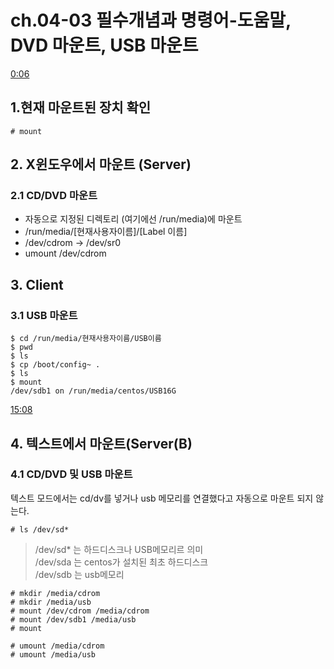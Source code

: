 # ch.04-03 필수개념과 명령어-도움말, DVD 마운트, USB 마운트

[0:06](hhttps://youtu.be/vOqrtMEJVoE?list=PLVsNizTWUw7EJ9z-LW3lv3VC-6HI9I3hN&t=6)

## 1.현재 마운트된 장치 확인
` # mount `

## 2. X윈도우에서 마운트 (Server)
### 2.1 CD/DVD 마운트
* 자동으로 지정된 디렉토리 (여기에선 /run/media)에 마운트
* /run/media/[현재사용자이름]/[Label 이름]
* /dev/cdrom -> /dev/sr0
* umount /dev/cdrom

## 3. Client
### 3.1 USB 마운트
```
$ cd /run/media/현재사용자이름/USB이름
$ pwd
$ ls
$ cp /boot/config~ .
$ ls
$ mount
/dev/sdb1 on /run/media/centos/USB16G
```


[15:08](https://youtu.be/vOqrtMEJVoE?list=PLVsNizTWUw7EJ9z-LW3lv3VC-6HI9I3hN&t=908)
## 4. 텍스트에서 마운트(Server(B)
### 4.1 CD/DVD 및 USB 마운트
텍스트 모드에서는 cd/dv를 넣거나 usb 메모리를 연결했다고 자동으로 마운트 되지 않는다.
```
# ls /dev/sd*

```
> /dev/sd* 는 하드디스크나 USB메모리르 의미  
> /dev/sda 는 centos가 설치된 최초 하드디스크  
> /dev/sdb 는 usb메모리
```
# mkdir /media/cdrom
# mkdir /media/usb
# mount /dev/cdrom /media/cdrom
# mount /dev/sdb1 /media/usb
# mount

# umount /media/cdrom
# umount /media/usb
```
